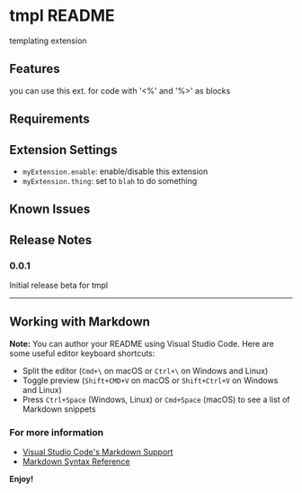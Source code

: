 # tmpl README

templating extension

## Features
you can use this ext. for code with '<%' and '%>' as blocks 
## Requirements

## Extension Settings
* `myExtension.enable`: enable/disable this extension
* `myExtension.thing`: set to `blah` to do something

## Known Issues

## Release Notes

### 0.0.1

Initial release beta for tmpl

-----------------------------------------------------------------------------------------------------------

## Working with Markdown

**Note:** You can author your README using Visual Studio Code.  Here are some useful editor keyboard shortcuts:

* Split the editor (`Cmd+\` on macOS or `Ctrl+\` on Windows and Linux)
* Toggle preview (`Shift+CMD+V` on macOS or `Shift+Ctrl+V` on Windows and Linux)
* Press `Ctrl+Space` (Windows, Linux) or `Cmd+Space` (macOS) to see a list of Markdown snippets

### For more information

* [Visual Studio Code's Markdown Support](http://code.visualstudio.com/docs/languages/markdown)
* [Markdown Syntax Reference](https://help.github.com/articles/markdown-basics/)

**Enjoy!**
